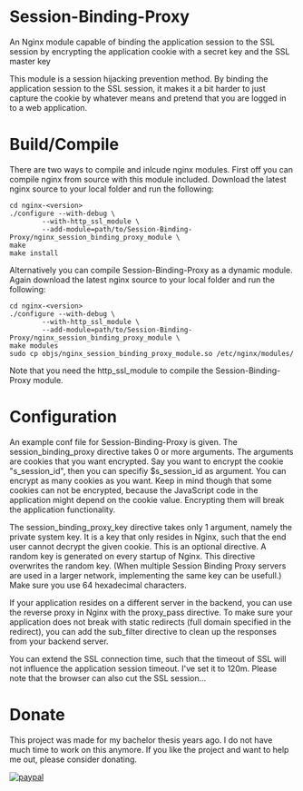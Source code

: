 Session-Binding-Proxy
=====================
An Nginx module capable of binding the application session to the SSL session by encrypting the application cookie with a secret key and the SSL master key

This module is a session hijacking prevention method.
By binding the application session to the SSL session, it makes it a bit harder to just capture the cookie by whatever means and pretend that you are logged in to a web application.

Build/Compile
=====================
There are two ways to compile and inlcude nginx modules.
First off you can compile nginx from source with this module included.
Download the latest nginx source to your local folder and run the following:

```
cd nginx-<version>
./configure --with-debug \
        --with-http_ssl_module \
        --add-module=path/to/Session-Binding-Proxy/nginx_session_binding_proxy_module \
make
make install
```

Alternatively you can compile Session-Binding-Proxy as a dynamic module.
Again download the latest nginx source to your local folder and run the following:

```
cd nginx-<version>
./configure --with-debug \
        --with-http_ssl_module \
        --add-module=path/to/Session-Binding-Proxy/nginx_session_binding_proxy_module \
make modules
sudo cp objs/nginx_session_binding_proxy_module.so /etc/nginx/modules/
```

Note that you need the http_ssl_module to compile the Session-Binding-Proxy module.

Configuration
=====================
An example conf file for Session-Binding-Proxy is given.
The session_binding_proxy directive takes 0 or more arguments.
The arguments are cookies that you want encrypted.
Say you want to encrypt the cookie "s_session_id", then you can specifiy $s_session_id as argument.
You can encrypt as many cookies as you want.
Keep in mind though that some cookies can not be encrypted, because the JavaScript code in the application might depend on the cookie value.
Encrypting them will break the application functionality.

The session_binding_proxy_key directive takes only 1 argument, namely the private system key.
It is a key that only resides in Nginx, such that the end user cannot decrypt the given cookie.
This is an optional directive. A random key is generated on every startup of Nginx.
This directive overwrites the random key.
(When multiple Session Binding Proxy servers are used in a larger network, implementing the same key can be usefull.)
Make sure you use 64 hexadecimal characters.

If your application resides on a different server in the backend, you can use the reverse proxy in Nginx with the proxy_pass directive.
To make sure your application does not break with static redirects (full domain specified in the redirect), you can add the sub_filter directive to clean up the responses from your backend server.

You can extend the SSL connection time, such that the timeout of SSL will not influence the application session timeout.
I've set it to 120m. Please note that the browser can also cut the SSL session...

Donate
=====================
This project was made for my bachelor thesis years ago. I do not have much time to work on this anymore.
If you like the project and want to help me out, please consider donating.

[![paypal](https://www.paypalobjects.com/en_US/i/btn/btn_donate_SM.gif)](https://paypal.me/WillemBurgers/5)